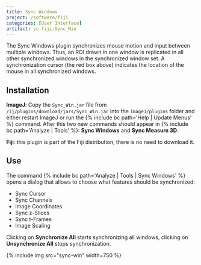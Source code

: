 ```yaml
---
title: Sync Windows
project: /software/fiji
categories: [User Interface]
artifact: sc.fiji:Sync_Win
---
```


The Sync Windows plugin synchronizes mouse motion and input between multiple windows. Thus, an ROI drawn in one window is replicated in all other synchronized windows in the synchronized window set. A synchronization cursor (the red box above) indicates the location of the mouse in all synchronized windows.

## Installation

**ImageJ**: Copy the `Sync_Win.jar` file from `/ij/plugins/download/jars/Sync_Win.jar` into the `ImageJ/plugins` folder and either restart ImageJ or run the {% include bc path='Help | Update Menus' %} command. After this two new commands should appear in {% include bc path='Analyze | Tools' %}: **Sync Windows** and **Sync Measure 3D**.

**Fiji**: this plugin is part of the Fiji distribution, there is no need to download it.

## Use

The command {% include bc path='Analyze | Tools | Sync Windows' %} opens a dialog that allows to choose what features should be synchronized:

-   Sync Cursor
-   Sync Channels
-   Image Coordinates
-   Sync z-Slices
-   Sync t-Frames
-   Image Scaling

Clicking on **Synchronize All** starts synchronizing all windows, clicking on **Unsynchronize All** stops synchronization.

{% include img src="sync-win" width=750 %}
